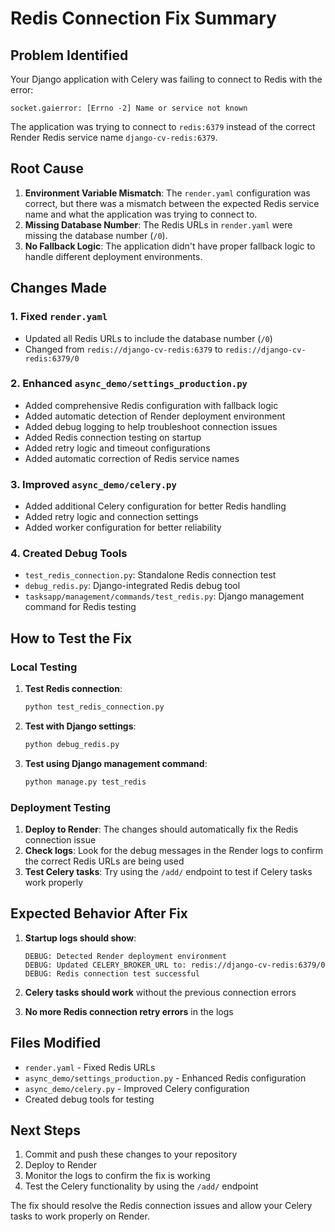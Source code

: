 # Redis Connection Fix Summary

## Problem Identified
Your Django application with Celery was failing to connect to Redis with the error:
```
socket.gaierror: [Errno -2] Name or service not known
```

The application was trying to connect to `redis:6379` instead of the correct Render Redis service name `django-cv-redis:6379`.

## Root Cause
1. **Environment Variable Mismatch**: The `render.yaml` configuration was correct, but there was a mismatch between the expected Redis service name and what the application was trying to connect to.
2. **Missing Database Number**: The Redis URLs in `render.yaml` were missing the database number (`/0`).
3. **No Fallback Logic**: The application didn't have proper fallback logic to handle different deployment environments.

## Changes Made

### 1. Fixed `render.yaml`
- Updated all Redis URLs to include the database number (`/0`)
- Changed from `redis://django-cv-redis:6379` to `redis://django-cv-redis:6379/0`

### 2. Enhanced `async_demo/settings_production.py`
- Added comprehensive Redis configuration with fallback logic
- Added automatic detection of Render deployment environment
- Added debug logging to help troubleshoot connection issues
- Added Redis connection testing on startup
- Added retry logic and timeout configurations
- Added automatic correction of Redis service names

### 3. Improved `async_demo/celery.py`
- Added additional Celery configuration for better Redis handling
- Added retry logic and connection settings
- Added worker configuration for better reliability

### 4. Created Debug Tools
- `test_redis_connection.py`: Standalone Redis connection test
- `debug_redis.py`: Django-integrated Redis debug tool
- `tasksapp/management/commands/test_redis.py`: Django management command for Redis testing

## How to Test the Fix

### Local Testing
1. **Test Redis connection**:
   ```bash
   python test_redis_connection.py
   ```

2. **Test with Django settings**:
   ```bash
   python debug_redis.py
   ```

3. **Test using Django management command**:
   ```bash
   python manage.py test_redis
   ```

### Deployment Testing
1. **Deploy to Render**: The changes should automatically fix the Redis connection issue
2. **Check logs**: Look for the debug messages in the Render logs to confirm the correct Redis URLs are being used
3. **Test Celery tasks**: Try using the `/add/` endpoint to test if Celery tasks work properly

## Expected Behavior After Fix

1. **Startup logs should show**:
   ```
   DEBUG: Detected Render deployment environment
   DEBUG: Updated CELERY_BROKER_URL to: redis://django-cv-redis:6379/0
   DEBUG: Redis connection test successful
   ```

2. **Celery tasks should work** without the previous connection errors

3. **No more Redis connection retry errors** in the logs

## Files Modified
- `render.yaml` - Fixed Redis URLs
- `async_demo/settings_production.py` - Enhanced Redis configuration
- `async_demo/celery.py` - Improved Celery configuration
- Created debug tools for testing

## Next Steps
1. Commit and push these changes to your repository
2. Deploy to Render
3. Monitor the logs to confirm the fix is working
4. Test the Celery functionality by using the `/add/` endpoint

The fix should resolve the Redis connection issues and allow your Celery tasks to work properly on Render.
